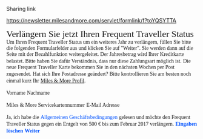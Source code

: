 <span style="color:#000ff;">Sharing link</span>

<a href="https://newsletter.milesandmore.com/servlet/formlink/f?toYQSYTTA" rel="noopener" class="external-link" target="_blank" style="color:#00e9ff;"><u>https://newsletter.milesandmore.com/servlet/formlink/f?toYQSYTTA</u></a>

<span style="font-family:ArialMT;font-size:18pt;color:#000ff;">Verlängern Sie jetzt Ihren Frequent Traveller Status</span>
<span style="font-family:ArialMT;color:#000ff;">Um Ihren Frequent Traveller Status um ein weiteres Jahr zu verlängern, füllen Sie bitte die folgenden Formularfelder aus und klicken Sie auf "Weiter". Sie werden dann auf die Seite mit der Bezahlfunktion weitergeleitet. Der Jahresbetrag wird Ihrer Kreditkarte belastet. Bitte haben Sie dafür Verständnis, dass nur diese Zahlungsart möglich ist.</span>
<span style="font-family:ArialMT;color:#000ff;">Die neue Frequent Traveller Karte bekommen Sie in den nächsten Wochen per Post zugesendet.</span>
<span style="font-family:ArialMT;color:#000ff;">Hat sich Ihre Postadresse geändert? Bitte kontrollieren Sie am besten noch einmal kurz Ihr</span> <a href="http://www.miles-and-more.com/online/portal/mam/de/account/my_profile?nodeid=2221673&l=de" rel="noopener" class="external-link" target="_blank" style="font-family:ArialMT;color:#dca0dff;"><u>Miles & More Profil</u></a><span style="font-family:ArialMT;color:#000ff;">.</span>

<span style="font-family:ArialMT;color:#000ff;">Vorname</span>
<span style="font-family:ArialMT;color:#000ff;">Nachname</span>

<span style="font-family:ArialMT;color:#000ff;">Miles & More Servicekartennummer</span> 
<span style="font-family:ArialMT;color:#000ff;">E-Mail Adresse</span>

<span style="font-family:ArialMT;color:#000ff;">Ja, ich habe die</span> <span style="font-family:ArialMT;color:#0052ff;">Allgemeinen Geschäftsbedingungen</span> <span style="font-family:ArialMT;color:#000ff;">gelesen und möchte den Frequent Traveller Status gegen ein Entgelt von 500 € bis zum Februar 2017 verlängern.</span>
<span style="font-family:Arial-BoldMT;color:#0052ff;"><b>Eingaben löschen</b></span>
<span style="font-family:Arial-BoldMT;color:#0052ff;"><b>Weiter</b></span>